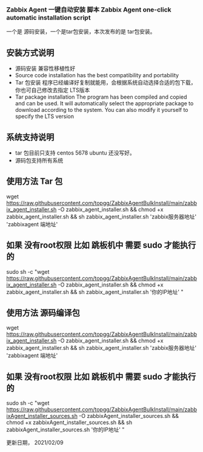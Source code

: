
### Zabbix Agent 一键自动安装 脚本 Zabbix Agent one-click automatic installation script

一个是 源码安装，一个是tar包安装，本次发布的是 tar包安装。

安装方式说明 
----------------------
- 源码安装 兼容性移植性好
- Source code installation has the best compatibility and portability 
- Tar 包安装 程序已经编译好复制就能用，会根据系统自动选择合适的包下载，你也可自己修改去指定 LTS版本
- Tar package installation The program has been compiled and copied and can be used. It will automatically select the appropriate package to download according to the system. You can also modify it yourself to specify the LTS version


系统支持说明
----------------------
- tar 包目前只支持 centos 5678 ubuntu 还没写好。
- 源码包支持所有系统

使用方法 Tar 包
----------------------

wget https://raw.githubusercontent.com/topgg/ZabbixAgentBulkInstall/main/zabbix_agent_installer.sh -O zabbix_agent_installer.sh && chmod +x zabbix_agent_installer.sh && sh zabbix_agent_installer.sh  'zabbix服务器地址' 'zabbixagent 端地址'


如果 没有root权限 比如 跳板机中 需要 sudo 才能执行的 
----------------------

sudo sh -c "wget https://raw.githubusercontent.com/topgg/ZabbixAgentBulkInstall/main/zabbix_agent_installer.sh -O zabbix_agent_installer.sh && chmod +x zabbix_agent_installer.sh && sh zabbix_agent_installer.sh  '你的IP地址' "

使用方法 源码编译包
----------------------

wget https://raw.githubusercontent.com/topgg/ZabbixAgentBulkInstall/main/zabbix_agent_installer.sh -O zabbix_agent_installer.sh && chmod +x zabbix_agent_installer.sh && sh zabbix_agent_installer.sh  'zabbix服务器地址' 'zabbixagent 端地址'


如果 没有root权限 比如 跳板机中 需要 sudo 才能执行的 
----------------------

sudo sh -c "wget https://raw.githubusercontent.com/topgg/ZabbixAgentBulkInstall/main/zabbixAgent_installer_sources.sh -O zabbixAgent_installer_sources.sh && chmod +x zabbixAgent_installer_sources.sh && sh zabbixAgent_installer_sources.sh  '你的IP地址' "


更新日期， 2021/02/09

